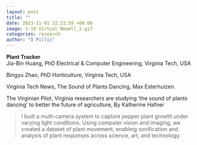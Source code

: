 ```yaml
---
layout: post
title: ""
date: 2023-11-01 22:21:59 +00:00
image: 1-19 Virtual Newell_2.gif
categories: research
author: "D Pillis"
---
```


**Plant Tracker**  
Jia-Bin Huang, PhD
Electrical & Computer Engineering, Virginia Tech, USA


Bingyu Zhao, PhD
Horticulture, Virginia Tech, USA

Virginia Tech News, The Sound of Plants Dancing, Max Esterhuizen.

The Virginian Pilot, Virginia researchers are studying ‘the sound of plants dancing’ to better the future of agriculture, By Katherine Hafner

<blockquote> <p>I built a multi-camera system to capture pepper plant growth under varying light conditions. Using computer vision and imaging, we created a dataset of plant movement, enabling sonification and analysis of plant responses across science, art, and technology.
 </p> </blockquote>
